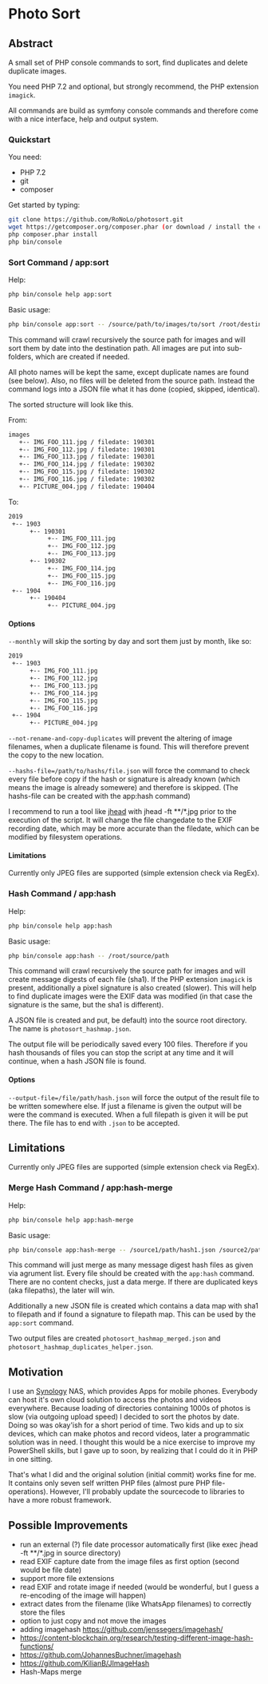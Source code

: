 # Photo Sort

## Abstract

A small set of PHP console commands to sort, find duplicates and delete duplicate images.

You need PHP 7.2 and optional, but strongly recommend, the PHP extension ```imagick```.

All commands are build as symfony console commands and therefore come with a nice interface,
help and output system.

### Quickstart

You need:
- PHP 7.2
- git 
- composer

Get started by typing:

```bash
git clone https://github.com/RoNoLo/photosort.git
wget https://getcomposer.org/composer.phar (or download / install the composer.phar from https://getcomposer.org/download/) 
php composer.phar install
php bin/console
```

### Sort Command / app:sort

Help:

```bash
php bin/console help app:sort
```

Basic usage:

```bash
php bin/console app:sort -- /source/path/to/images/to/sort /root/destination/path
```

This command will crawl recursively the source path for images and will sort them by date
into the destination path. All images are put into sub-folders, which are created if needed.

All photo names will be kept the same, except duplicate names are found (see below). Also, 
no files will be deleted from the source path. Instead the command logs into a JSON file
what it has done (copied, skipped, identical).

The sorted structure will look like this. 

From:

```bash
images
   +-- IMG_FOO_111.jpg / filedate: 190301
   +-- IMG_FOO_112.jpg / filedate: 190301
   +-- IMG_FOO_113.jpg / filedate: 190301
   +-- IMG_FOO_114.jpg / filedate: 190302
   +-- IMG_FOO_115.jpg / filedate: 190302
   +-- IMG_FOO_116.jpg / filedate: 190302
   +-- PICTURE_004.jpg / filedate: 190404      
```

To:

```bash
2019
 +-- 1903
      +-- 190301
           +-- IMG_FOO_111.jpg
           +-- IMG_FOO_112.jpg
           +-- IMG_FOO_113.jpg
      +-- 190302
           +-- IMG_FOO_114.jpg
           +-- IMG_FOO_115.jpg
           +-- IMG_FOO_116.jpg
 +-- 1904
      +-- 190404
           +-- PICTURE_004.jpg      
```

#### Options

```--monthly``` will skip the sorting by day and sort them just by month, like so: 

```bash
2019
 +-- 1903
      +-- IMG_FOO_111.jpg
      +-- IMG_FOO_112.jpg
      +-- IMG_FOO_113.jpg
      +-- IMG_FOO_114.jpg
      +-- IMG_FOO_115.jpg
      +-- IMG_FOO_116.jpg
 +-- 1904
      +-- PICTURE_004.jpg      
```

```--not-rename-and-copy-duplicates``` will prevent the altering of image filenames, when a duplicate filename is found.
This will therefore prevent the copy to the new location.

```--hashs-file=/path/to/hashs/file.json``` will force the command to check every file before copy if the hash or 
signature is already known (which means the image is already somewere) and therefore is skipped. (The hashs-file can be created with the app:hash command)  

I recommend to run a tool like [jhead](http://www.sentex.net/~mwandel/jhead/) with jhead -ft **/*.jpg prior to the execution of the script. 
It will change the file changedate to the EXIF recording date, which may be more accurate than the filedate, which can be modified by filesystem operations.

#### Limitations

Currently only JPEG files are supported (simple extension check via RegEx). 

### Hash Command / app:hash

Help:

```bash
php bin/console help app:hash
```

Basic usage:

```bash
php bin/console app:hash -- /root/source/path
```

This command will crawl recursively the source path for images and will create message digests
of each file (sha1). If the PHP extension ```imagick``` is present, additionally a pixel signature
is also created (slower). This will help to find duplicate images were the EXIF data was modified
(in that case the signature is the same, but the sha1 is different).  

A JSON file is created and put, be default) into the source root directory. 
The name is ```photosort_hashmap.json```.

The output file will be periodically saved every 100 files. Therefore if you hash thousands
of files you can stop the script at any time and it will continue, when a hash JSON file
is found.  

#### Options

```--output-file=/file/path/hash.json``` will force the output of the result file to be written somewhere else.
If just a filename is given the output will be were the command is executed. When a full filepath
is given it will be put there. The file has to end with ```.json``` to be accepted.

## Limitations

Currently only JPEG files are supported (simple extension check via RegEx). 

### Merge Hash Command / app:hash-merge

Help:

```bash
php bin/console help app:hash-merge
```

Basic usage:

```bash
php bin/console app:hash-merge -- /source1/path/hash1.json /source2/path/has2.json ...
```

This command will just merge as many message digest hash files as given via agrument list. 
Every file should be created with the ```app:hash``` command. There are no content checks, just
a data merge. If there are duplicated keys (aka filepaths), the later will win. 

Additionally a new JSON file is created which contains a data map with sha1 to filepath and 
if found a signature to filepath map. This can be used by the ```app:sort``` command.

Two output files are created ```photosort_hashmap_merged.json``` and ```photosort_hashmap_duplicates_helper.json```. 

## Motivation

I use an [Synology](https://www.synology.com) NAS, which provides Apps for mobile phones.
Everybody can host it's own cloud solution to access the photos and videos everywhere. 
Because loading of directories containing 1000s of photos is slow (via outgoing upload speed) I decided to sort the photos by date.
Doing so was okay'ish for a short period of time. Two kids and up to six devices, which can make photos and record videos, later a programmatic solution was in need.
I thought this would be a nice exercise to improve my PowerShell skills, but I gave up to soon, by realizing that I could do it in PHP in one sitting.

That's what I did and the original solution (initial commit) works fine for me. 
It contains only seven self written PHP files (almost pure PHP file-operations). 
However, I'll probably update the sourcecode to libraries to have a more robust framework.

## Possible Improvements 

- run an external (?) file date processor automatically first (like exec jhead -ft **/*.jpg in source directory)
- read EXIF capture date from the image files as first option (second would be file date)
- support more file extensions
- read EXIF and rotate image if needed (would be wonderful, but I guess a re-encoding of the image will happen)
- extract dates from the filename (like WhatsApp filenames) to correctly store the files
- option to just copy and not move the images
- adding imagehash https://github.com/jenssegers/imagehash/ 
- https://content-blockchain.org/research/testing-different-image-hash-functions/
- https://github.com/JohannesBuchner/imagehash
- https://github.com/KilianB/JImageHash
- Hash-Maps merge